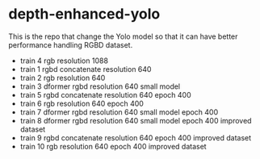 # depth-enhanced-yolo
This is the repo that change the Yolo model so that it can have better performance handling RGBD dataset.
- train 4 rgb resolution 1088
- train 1 rgbd concatenate resolution 640
- train 2 rgb resolution 640
- train 3 dformer rgbd resolution 640 small model
- train 5 rgbd concatenate resolution 640 epoch 400
- train 6 rgb resolution 640 epoch 400
- train 7 dformer rgbd resolution 640 small model epoch 400
- train 8 dformer rgbd resolution 640 small model epoch 400 improved dataset
- train 9 rgbd concatenate resolution 640 epoch 400 improved dataset
- train 10 rgb resolution 640 epoch 400 improved dataset